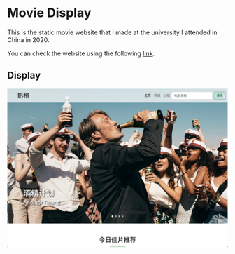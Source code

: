 # Movie Display

This is the static movie website that I made at the university I attended in China in 2020. 

You can check the website using the following [link](https://roaming-debug.github.io/Movie-Display/).

## Display

![demo](images/demo1.jpg)
